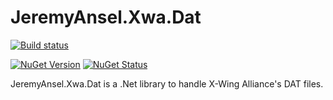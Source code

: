 # JeremyAnsel.Xwa.Dat

[![Build status](https://ci.appveyor.com/api/projects/status/3bknggmh16qqa206/branch/master?svg=true)](https://ci.appveyor.com/project/JeremyAnsel/jeremyansel-xwa-dat/branch/master)

[![NuGet Version](https://img.shields.io/nuget/v/JeremyAnsel.Xwa.Dat.svg)](https://www.nuget.org/packages/JeremyAnsel.Xwa.Dat)
[![NuGet Status](http://nugetstatus.com/JeremyAnsel.Xwa.Dat.png)](http://nugetstatus.com/packages/JeremyAnsel.Xwa.Dat)

JeremyAnsel.Xwa.Dat is a .Net library to handle X-Wing Alliance's DAT files.
